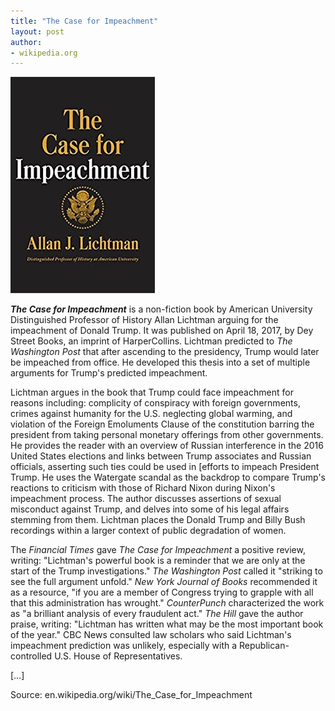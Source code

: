 ```yaml
---
title: "The Case for Impeachment"
layout: post
author:
- wikipedia.org
---
```


![The Case for Impeachment](/assets/The-Case-for-Impeachment.jpg "The Case for Impeachment")

***The Case for Impeachment*** is a non-fiction book by American University Distinguished Professor of History Allan Lichtman arguing for the impeachment of Donald Trump. It was published on April 18, 2017, by Dey Street Books, an imprint of HarperCollins. Lichtman predicted to *The Washington Post* that after ascending to the presidency, Trump would later be impeached from office. He developed this thesis into a set of multiple arguments for Trump's predicted impeachment.

Lichtman argues in the book that Trump could face impeachment for reasons including: complicity of conspiracy with foreign governments, crimes against humanity for the U.S. neglecting global warming, and violation of the Foreign Emoluments Clause of the constitution barring the president from taking personal monetary offerings from other governments. He provides the reader with an overview of Russian interference in the 2016 United States elections and links between Trump associates and Russian officials, asserting such ties could be used in [efforts to impeach President Trump. He uses the Watergate scandal as the backdrop to compare Trump's reactions to criticism with those of Richard Nixon during Nixon's impeachment process. The author discusses assertions of sexual misconduct against Trump, and delves into some of his legal affairs stemming from them. Lichtman places the Donald Trump and Billy Bush recordings within a larger context of public degradation of women.

The *Financial Times* gave *The Case for Impeachment* a positive review, writing: "Lichtman's powerful book is a reminder that we are only at the start of the Trump investigations." *The Washington Post* called it "striking to see the full argument unfold." *New York Journal of Books* recommended it as a resource, "if you are a member of Congress trying to grapple with all that this administration has wrought." *CounterPunch* characterized the work as "a brilliant analysis of every fraudulent act." *The Hill* gave the author praise, writing: "Lichtman has written what may be the most important book of the year." CBC News consulted law scholars who said Lichtman's impeachment prediction was unlikely, especially with a Republican-controlled U.S. House of Representatives.

[…]

Source: en.wikipedia.org/wiki/The\_Case\_for\_Impeachment
